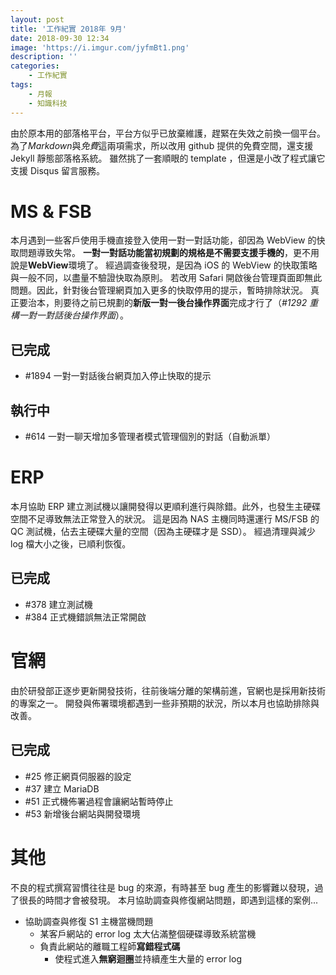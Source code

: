 ```yaml
---
layout: post
title: '工作紀實 2018年 9月'
date: 2018-09-30 12:34
image: 'https://i.imgur.com/jyfmBt1.png'
description: ''
categories:
    - 工作紀實
tags:
    - 月報
    - 知識科技
---
```


由於原本用的部落格平台，平台方似乎已放棄維護，趕緊在失效之前換一個平台。
為了*Markdown*與*免費*這兩項需求，所以改用 github 提供的免費空間，還支援 Jekyll 靜態部落格系統。
雖然挑了一套順眼的 template ，但還是小改了程式讓它支援 Disqus 留言服務。

# MS & FSB

本月遇到一些客戶使用手機直接登入使用一對一對話功能，卻因為 WebView 的快取問題導致失常。
**一對一對話功能當初規劃的規格是不需要支援手機的**，更不用說是**WebView**環境了。
經過調查後發現，是因為 iOS 的 WebView 的快取策略與一般不同，以盡量不驗證快取為原則。
若改用 Safari 開啟後台管理頁面即無此問題。因此，針對後台管理網頁加入更多的快取停用的提示，暫時排除狀況。
真正要治本，則要待之前已規劃的**新版一對一後台操作界面**完成才行了（*#1292 重構一對一對話後台操作界面*）。

## 已完成

* #1894 一對一對話後台網頁加入停止快取的提示 

## 執行中

* #614 一對一聊天增加多管理者模式管理個別的對話（自動派單） 

# ERP

本月協助 ERP 建立測試機以讓開發得以更順利進行與除錯。此外，也發生主硬碟空間不足導致無法正常登入的狀況。
這是因為 NAS 主機同時還運行 MS/FSB 的 QC 測試機，佔去主硬碟大量的空間（因為主硬碟才是 SSD）。
經過清理與減少 log 檔大小之後，已順利恢復。

## 已完成

* #378 建立測試機
* #384 正式機錯誤無法正常開啟

# 官網

由於研發部正逐步更新開發技術，往前後端分離的架構前進，官網也是採用新技術的專案之一。
開發與佈署環境都遇到一些非預期的狀況，所以本月也協助排除與改善。

## 已完成

* #25 修正網頁伺服器的設定
* #37 建立 MariaDB
* #51 正式機佈署過程會讓網站暫時停止
* #53 新增後台網站與開發環境

# 其他

不良的程式撰寫習慣往往是 bug 的來源，有時甚至 bug 產生的影響難以發現，過了很長的時間才會被發現。
本月協助調查與修復網站問題，即遇到這樣的案例...

* 協助調查與修復 S1 主機當機問題
    + 某客戶網站的 error log 太大佔滿整個硬碟導致系統當機
    + 負責此網站的離職工程師**寫錯程式碼**
        - 使程式進入**無窮迴圈**並持續產生大量的 error log
